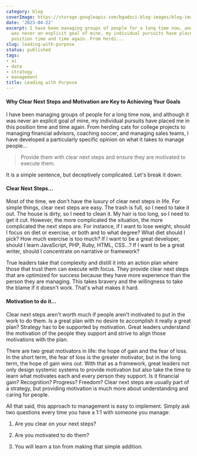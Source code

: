```yaml
---
category: blog
coverImage: https://storage.googleapis.com/bgadoci-blog-images/blog-images/images/blog-images/blog-post-images/large_ragmann22_a_pixar_style_image_of_a_general_explaining_a_battle_0f0ab8d6_7f07_4cf6_8173_271f4e797419_34d424b5df.png
date: '2023-04-22'
excerpt: I have been managing groups of people for a long time now, and although it
  was never an explicit goal of mine, my individual pursuits have placed me in this
  position time and time again. From herdi...
slug: leading-with-purpose
status: published
tags:
- ai
- data
- strategy
- management
title: Leading with Purpose
---
```


#### **Why Clear Next Steps and Motivation are Key to Achieving Your Goals**

I have been managing groups of people for a long time now, and although it was never an explicit goal of mine, my individual pursuits have placed me in this position time and time again. From herding cats for college projects to managing financial advisors, coaching soccer, and managing sales teams, I have developed a particularly specific opinion on what it takes to manage people...

> Provide them with clear next steps and ensure they are motivated to execute them.



It is a simple sentence, but deceptively complicated. Let's break it down:

#### Clear Next Steps...

Most of the time, we don't have the luxury of clear next steps in life. For simple things, clear next steps are easy. The trash is full, so I need to take it out. The house is dirty, so I need to clean it. My hair is too long, so I need to get it cut. However, the more complicated the situation, the more complicated the next steps are. For instance, if I want to lose weight, should I focus on diet or exercise, or both and to what degree? What diet should I pick? How much exercise is too much? If I want to be a great developer, should I learn JavaScript, PHP, Ruby, HTML, CSS...? If I want to be a great writer, should I concentrate on narrative or framework?

True leaders take that complexity and distill it into an action plan where those that trust them can execute with focus. They provide clear next steps that are optimized for success because they have more experience than the person they are managing. This takes bravery and the willingness to take the blame if it doesn't work. That's what makes it hard.

#### Motivation to do it...

Clear next steps aren't worth much if people aren't motivated to put in the work to do them. Is a great plan with no desire to accomplish it really a great plan? Strategy has to be supported by motivation. Great leaders understand the motivation of the people they support and strive to align those motivations with the plan.

There are two great motivators in life: the hope of gain and the fear of loss. In the short term, the fear of loss is the greater motivator, but in the long term, the hope of gain wins out. With that as a framework, great leaders not only design systemic systems to provide motivation but also take the time to learn what motivates each and every person they support. Is it financial gain? Recognition? Progress? Freedom? Clear next steps are usually part of a strategy, but providing motivation is much more about understanding and caring for people.

All that said, this approach to management is easy to implement. Simply ask two questions every time you have a 1:1 with someone you manage:

1. Are you clear on your next steps?


1. Are you motivated to do them?


1. You will learn a ton from making that simple addition.